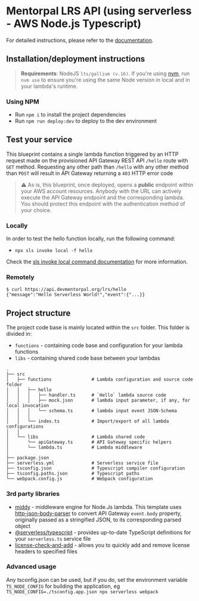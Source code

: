 # Mentorpal LRS API (using serverless - AWS Node.js Typescript)

For detailed instructions, please refer to the [documentation](https://www.serverless.com/framework/docs/providers/aws/).

## Installation/deployment instructions

> **Requirements**: NodeJS `lts/gallium (v.16)`. If you're using [nvm](https://github.com/nvm-sh/nvm), run `nvm use` to ensure you're using the same Node version in local and in your lambda's runtime.

### Using NPM

- Run `npm i` to install the project dependencies
- Run `npm run deploy:dev` to deploy to the dev environment

## Test your service

This blueprint contains a single lambda function triggered by an HTTP request made on the provisioned API Gateway REST API `/hello` route with `GET` method. 
Requesting any other path than `/hello` with any other method than `POST` will result in API Gateway returning a `403` HTTP error code

> :warning: As is, this blueprint, once deployed, opens a **public** endpoint within your AWS account resources. Anybody with the URL can actively execute the API Gateway endpoint and the corresponding lambda. You should protect this endpoint with the authentication method of your choice.

### Locally

In order to test the hello function locally, run the following command:

- `npx sls invoke local -f hello`

Check the [sls invoke local command documentation](https://www.serverless.com/framework/docs/providers/aws/cli-reference/invoke-local/) for more information.

### Remotely

```
$ curl https://api.devmentorpal.org/lrs/hello
{"message":"Hello Serverless World!","event":{"...}}     

```

## Project structure

The project code base is mainly located within the `src` folder. This folder is divided in:

- `functions` - containing code base and configuration for your lambda functions
- `libs` - containing shared code base between your lambdas

```
.
├── src
│   ├── functions               # Lambda configuration and source code folder
│   │   ├── hello
│   │   │   ├── handler.ts      # `Hello` lambda source code
│   │   │   ├── mock.json       # lambda input parameter, if any, for local invocation
│   │   │   └── schema.ts       # lambda input event JSON-Schema
│   │   │
│   │   └── index.ts            # Import/export of all lambda configurations
│   │
│   └── libs                    # Lambda shared code
│       └── apiGateway.ts       # API Gateway specific helpers
│       └── lambda.ts           # Lambda middleware
│
├── package.json
├── serverless.yml              # Serverless service file
├── tsconfig.json               # Typescript compiler configuration
├── tsconfig.paths.json         # Typescript paths
└── webpack.config.js           # Webpack configuration
```

### 3rd party libraries

- [middy](https://github.com/middyjs/middy) - middleware engine for Node.Js lambda. This template uses [http-json-body-parser](https://github.com/middyjs/middy/tree/master/packages/http-json-body-parser) to convert API Gateway `event.body` property, originally passed as a stringified JSON, to its corresponding parsed object
- [@serverless/typescript](https://github.com/serverless/typescript) - provides up-to-date TypeScript definitions for your `serverless.ts` service file
- [license-check-and-add](https://github.com/awjh/license-check-and-add) - allows you to quickly add and remove license headers to specified files

### Advanced usage

Any tsconfig.json can be used, but if you do, set the environment variable `TS_NODE_CONFIG` for building the application, eg `TS_NODE_CONFIG=./tsconfig.app.json npx serverless webpack`
